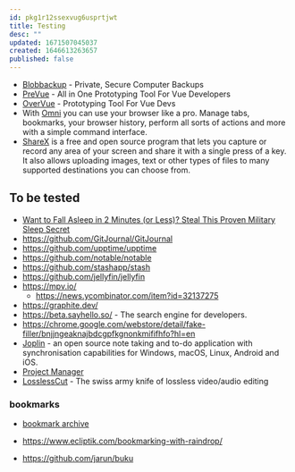 ```yaml
---
id: pkg1r12ssexvug6usprtjwt
title: Testing
desc: ""
updated: 1671507045037
created: 1646613263657
published: false
---
```


- [Blobbackup](https://blobbackup.com/) - Private, Secure Computer Backups
- [PreVue](https://github.com/open-source-labs/PreVue) - All in One Prototyping Tool For Vue Developers
- [OverVue](https://github.com/open-source-labs/OverVue) - Prototyping Tool For Vue Devs
- With [Omni](https://github.com/alyssaxuu/omni) you can use your browser like a pro. Manage tabs, bookmarks, your browser history, perform all sorts of actions and more with a simple command interface.
- [ShareX](https://github.com/ShareX/ShareX) is a free and open source program that lets you capture or record any area of your screen and share it with a single press of a key. It also allows uploading images, text or other types of files to many supported destinations you can choose from.

## To be tested

- [Want to Fall Asleep in 2 Minutes (or Less)? Steal This Proven Military Sleep Secret](https://betterhumans.pub/how-to-fall-asleep-in-2-minutes-the-military-sleep-method-aafb39abf641)
- https://github.com/GitJournal/GitJournal
- https://github.com/upptime/upptime
- https://github.com/notable/notable
- https://github.com/stashapp/stash
- https://github.com/jellyfin/jellyfin
- https://mpv.io/
  - https://news.ycombinator.com/item?id=32137275
- https://graphite.dev/
- https://beta.sayhello.so/ - The search engine for developers.
- https://chrome.google.com/webstore/detail/fake-filler/bnjjngeaknajbdcgpfkgnonkmififhfo?hl=en
- [Joplin](https://github.com/laurent22/joplin) - an open source note taking and to-do application with synchronisation capabilities for Windows, macOS, Linux, Android and iOS.
- [Project Manager](https://github.com/alefragnani/vscode-project-manager)
- [LosslessCut](https://github.com/mifi/lossless-cut) - The swiss army knife of lossless video/audio editing

### bookmarks

- [bookmark archive](https://github.com/ArchiveBox/ArchiveBox/wiki/Usage#Import-list-of-links-from-browser-history)

- https://www.ecliptik.com/bookmarking-with-raindrop/
- https://github.com/jarun/buku
